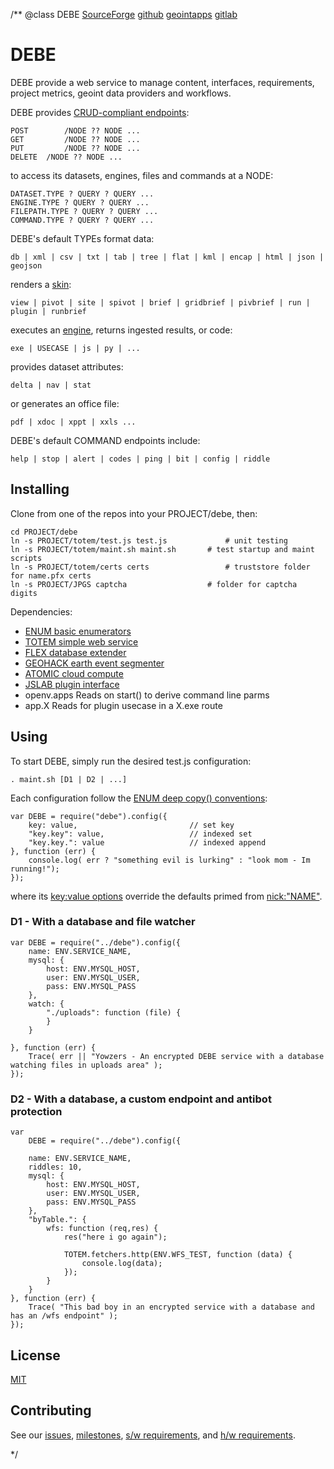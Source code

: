 /**
@class DEBE
	[SourceForge](https://sourceforge.net) 
	[github](https://github.com/acmesds/debe.git) 
	[geointapps](https://git.geointapps.org/acmesds/debe)
	[gitlab](https://gitlab.west.nga.ic.gov/acmesds/debe.git)
	
# DEBE

DEBE provide a web service to manage content, interfaces, requirements, project metrics, 
geoint data providers and workflows.  

DEBE provides [CRUD-compliant endpoints](/api.view):

	POST		/NODE ?? NODE ...
	GET			/NODE ?? NODE ...
	PUT			/NODE ?? NODE ...
	DELETE 	/NODE ?? NODE ...

to access its datasets, engines, files and commands at a NODE:

	DATASET.TYPE ? QUERY ? QUERY ...
	ENGINE.TYPE ? QUERY ? QUERY ...
	FILEPATH.TYPE ? QUERY ? QUERY ...
	COMMAND.TYPE ? QUERY ? QUERY ...

DEBE's default TYPEs format data:

	db | xml | csv | txt | tab | tree | flat | kml | encap | html | json | geojson

renders a [skin](/skinguide.view):

	view | pivot | site | spivot | brief | gridbrief | pivbrief | run | plugin | runbrief

executes an [engine](/api.view), returns ingested results, or code:

	exe | USECASE | js | py | ...

provides dataset attributes:

	delta | nav | stat
	
or generates an office file:

	pdf | xdoc | xppt | xxls ...

DEBE's default COMMAND endpoints include:

	help | stop | alert | codes | ping | bit | config | riddle

## Installing

Clone from one of the repos into your PROJECT/debe, then:

	cd PROJECT/debe
	ln -s PROJECT/totem/test.js test.js 			# unit testing
	ln -s PROJECT/totem/maint.sh maint.sh 		# test startup and maint scripts
	ln -s PROJECT/totem/certs certs					# truststore folder for name.pfx certs 
	ln -s PROJECT/JPGS captcha 	 				# folder for captcha digits

Dependencies:

* [ENUM basic enumerators](https://github.com/acmesds/enum)
* [TOTEM simple web service](https://github.com/acmesds/totem)
* [FLEX database extender](https://github.com/acmesds/flex)
* [GEOHACK earth event segmenter](https://github.com/acmesds/geohack)
* [ATOMIC cloud compute](https://github.com/acmesds/atomic) 
* [JSLAB plugin interface](https://github.com/acmesds/jslab)
* openv.apps  Reads on start() to derive command line parms  
* app.X Reads for plugin usecase in a X.exe route

## Using

To start DEBE, simply run the desired test.js configuration:
	
	. maint.sh [D1 | D2 | ...]
	
Each configuration follow the 
[ENUM deep copy() conventions](https://github.com/acmesds/enum):

	var DEBE = require("debe").config({
		key: value, 						// set key
		"key.key": value, 					// indexed set
		"key.key.": value					// indexed append
	}, function (err) {
		console.log( err ? "something evil is lurking" : "look mom - Im running!");
	});

where its [key:value options](/shares/prm/debe/index.html) override the defaults
primed from [nick:"NAME"](/apps.view).

### D1 - With a database and file watcher

	var DEBE = require("../debe").config({
		name: ENV.SERVICE_NAME,
		mysql: {
			host: ENV.MYSQL_HOST,
			user: ENV.MYSQL_USER,
			pass: ENV.MYSQL_PASS
		},
		watch: {
			"./uploads": function (file) {
			}
		}

	}, function (err) {
		Trace( err || "Yowzers - An encrypted DEBE service with a database watching files in uploads area" );
	});

### D2 - With a database, a custom endpoint and antibot protection

	var 
		DEBE = require("../debe").config({

		name: ENV.SERVICE_NAME,
		riddles: 10,
		mysql: {
			host: ENV.MYSQL_HOST,
			user: ENV.MYSQL_USER,
			pass: ENV.MYSQL_PASS
		},
		"byTable.": {
			wfs: function (req,res) {
				res("here i go again");

				TOTEM.fetchers.http(ENV.WFS_TEST, function (data) {
					console.log(data);
				});
			}
		}
	}, function (err) {
		Trace( "This bad boy in an encrypted service with a database and has an /wfs endpoint" );
	});
		
## License

[MIT](LICENSE)

## Contributing

See our [issues](/issues.view), [milestones](/milestones.view), [s/w requirements](/swreqts.view),
and [h/w requirements](/hwreqts.view).

*/